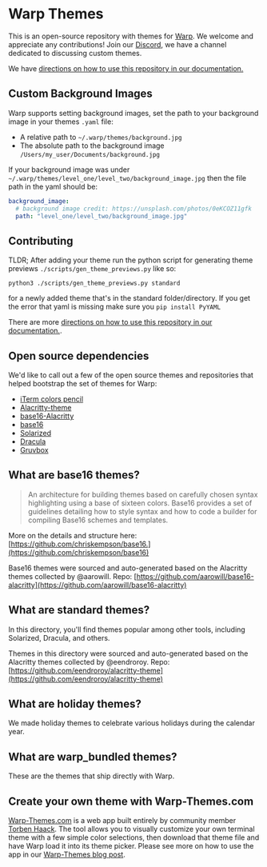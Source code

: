 # Warp Themes

This is an open-source repository with themes for [Warp](https://www.warp.dev/).
We welcome and appreciate any contributions!
Join our [Discord](https://discord.gg/warpdotdev), we have a channel dedicated to discussing custom themes.

We have [directions on how to use this repository in our documentation.](https://docs.warp.dev/features/themes)

## Custom Background Images

Warp supports setting background images, set the path to your background image in your themes `.yaml` file:

* A relative path to `~/.warp/themes/background.jpg`
* The absolute path to the background image `/Users/my_user/Documents/background.jpg`

If your background image was under `~/.warp/themes/level_one/level_two/background_image.jpg` then the file path in the yaml should be:

```yaml
background_image:
  # background image credit: https://unsplash.com/photos/0eKCOZ11gfk
  path: "level_one/level_two/background_image.jpg"
```

## Contributing

TLDR; After adding your theme run the python script for generating theme previews `./scripts/gen_theme_previews.py` like so:

`python3 ./scripts/gen_theme_previews.py standard`

for a newly added theme that's in the standard folder/directory. If you get the error that yaml is missing make sure you `pip install PyYAML`

There are more [directions on how to use this repository in our documentation.](https://docs.warp.dev/features/themes).

## Open source dependencies

We'd like to call out a few of the open source themes and repositories that helped bootstrap the set of themes for Warp:

- [iTerm colors pencil](https://github.com/mattly/iterm-colors-pencil)
- [Alacritty-theme](https://github.com/eendroroy/alacritty-theme)
- [base16-Alacritty](https://github.com/aarowill/base16-alacritty)
- [base16](https://github.com/chriskempson/base16)
- [Solarized](https://ethanschoonover.com/solarized/)
- [Dracula](https://draculatheme.com/)
- [Gruvbox](https://github.com/morhetz/gruvbox)

## What are base16 themes?

> An architecture for building themes based on carefully chosen syntax highlighting using a base of sixteen colors. Base16 provides a set of guidelines detailing how to style syntax and how to code a builder for compiling Base16 schemes and templates.

More on the details and structure here: [https://github.com/chriskempson/base16.](https://github.com/chriskempson/base16)

Base16 themes were sourced and auto-generated based on the Alacritty themes collected by @aarowill.
Repo: [https://github.com/aarowill/base16-alacritty](https://github.com/aarowill/base16-alacritty)

## What are standard themes?

In this directory, you'll find themes popular among other tools, including Solarized, Dracula, and others.

Themes in this directory were sourced and auto-generated based on the Alacritty themes collected by @eendroroy.
Repo: [https://github.com/eendroroy/alacritty-theme](https://github.com/eendroroy/alacritty-theme)

## What are holiday themes?

We made holiday themes to celebrate various holidays during the calendar year.

## What are warp_bundled themes?

These are the themes that ship directly with Warp.

## Create your own theme with Warp-Themes.com
 
[Warp-Themes.com](https://warp-themes.com/) is a web app built entirely by community member [Torben Haack](https://twitter.com/torben_haack). The tool allows you to visually customize your own terminal theme with a few simple color selections, then download that theme file and have Warp load it into its theme picker. Please see more on how to use the app in our [Warp-Themes blog post](https://www.warp.dev/blog/create-custom-terminal-theme).
